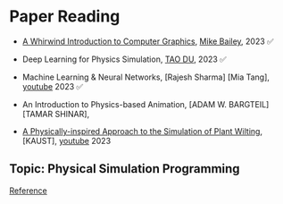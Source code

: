 # Paper Reading

- [A Whirwind Introduction to Computer Graphics](https://web.engr.oregonstate.edu/~mjb/whirlwind/), [Mike Bailey](https://engineering.oregonstate.edu/people/mike-bailey), 2023 ✅
- Deep Learning for Physics Simulation, [TAO DU](https://people.iiis.tsinghua.edu.cn/~taodu/), 2023 ✅

- Machine Learning & Neural Networks, [Rajesh Sharma] [Mia Tang], [youtube](https://www.youtube.com/watch?v=Pgs0lwLIqQw) 2023 ✅

- An Introduction to Physics-based Animation, [ADAM W. BARGTEIL] [TAMAR SHINAR],

- [A Physically-inspired Approach to the Simulation of Plant Wilting](http://computationalsciences.org/publications/maggioli-2023-plant-wilting.html), [KAUST], [youtube](https://www.youtube.com/watch?v=74WfKJNaKsM) 2023

## Topic: Physical Simulation Programming

[Reference](https://education.siggraph.org/cgsource/lists/fx)
